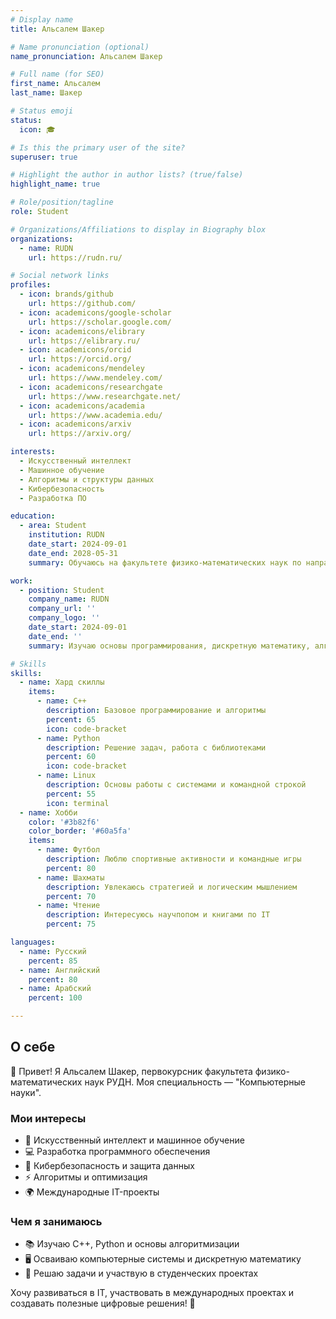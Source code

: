 ```yaml
---
# Display name
title: Альсалем Шакер

# Name pronunciation (optional)
name_pronunciation: Альсалем Шакер

# Full name (for SEO)
first_name: Альсалем
last_name: Шакер

# Status emoji
status:
  icon: 🎓

# Is this the primary user of the site?
superuser: true

# Highlight the author in author lists? (true/false)
highlight_name: true

# Role/position/tagline
role: Student

# Organizations/Affiliations to display in Biography blox
organizations:
  - name: RUDN
    url: https://rudn.ru/

# Social network links
profiles:
  - icon: brands/github
    url: https://github.com/
  - icon: academicons/google-scholar
    url: https://scholar.google.com/
  - icon: academicons/elibrary
    url: https://elibrary.ru/
  - icon: academicons/orcid
    url: https://orcid.org/
  - icon: academicons/mendeley
    url: https://www.mendeley.com/
  - icon: academicons/researchgate
    url: https://www.researchgate.net/
  - icon: academicons/academia
    url: https://www.academia.edu/
  - icon: academicons/arxiv
    url: https://arxiv.org/

interests: 
  - Искусственный интеллект
  - Машинное обучение
  - Алгоритмы и структуры данных
  - Кибербезопасность
  - Разработка ПО

education:
  - area: Student
    institution: RUDN
    date_start: 2024-09-01
    date_end: 2028-05-31
    summary: Обучаюсь на факультете физико-математических наук по направлению "Компьютерные науки". Интересуюсь современными технологиями программирования и разработкой интеллектуальных систем.

work:
  - position: Student
    company_name: RUDN
    company_url: ''
    company_logo: ''
    date_start: 2024-09-01
    date_end: ''
    summary: Изучаю основы программирования, дискретную математику, алгоритмы и компьютерные системы.

# Skills
skills:
  - name: Хард скиллы
    items:
      - name: C++
        description: Базовое программирование и алгоритмы
        percent: 65
        icon: code-bracket
      - name: Python
        description: Решение задач, работа с библиотеками
        percent: 60
        icon: code-bracket
      - name: Linux
        description: Основы работы с системами и командной строкой
        percent: 55
        icon: terminal
  - name: Хобби
    color: '#3b82f6'
    color_border: '#60a5fa'
    items:
      - name: Футбол
        description: Люблю спортивные активности и командные игры
        percent: 80
      - name: Шахматы
        description: Увлекаюсь стратегией и логическим мышлением
        percent: 70
      - name: Чтение
        description: Интересуюсь научпопом и книгами по IT
        percent: 75

languages:
  - name: Русский
    percent: 85
  - name: Английский
    percent: 80
  - name: Арабский
    percent: 100

---
```


## О себе  

👋 Привет! Я Альсалем Шакер, первокурсник факультета физико-математических наук РУДН. Моя специальность — "Компьютерные науки".  

### Мои интересы  
- 🤖 Искусственный интеллект и машинное обучение  
- 💻 Разработка программного обеспечения  
- 🔐 Кибербезопасность и защита данных  
- ⚡ Алгоритмы и оптимизация  
- 🌍 Международные IT-проекты  

### Чем я занимаюсь  
- 📚 Изучаю C++, Python и основы алгоритмизации  
- 🖥 Осваиваю компьютерные системы и дискретную математику  
- 🧩 Решаю задачи и участвую в студенческих проектах  

Хочу развиваться в IT, участвовать в международных проектах и создавать полезные цифровые решения! 🚀  


